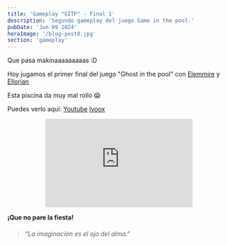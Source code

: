 ```yaml
---
title: 'Gameplay "GITP" - Final 1'
description: 'Segundo gameplay del juego Game in the pool.'
pubDate: 'Jun 09 2024'
heroImage: '/blog-post8.jpg'
section: 'gameplay'
---
```


Que pasa makinaaaaaaaaas :D

Hoy jugamos el primer final del juego "Ghost in the pool" con <a href="https://www.instagram.com/elemmire1988?utm_source=qr&igsh=MWgwcm84ZmxwaDVmYQ%3D%3D" target="_blank">Elemmire</a> y <a href="https://www.ellorian.es" target="_blank">Ellorian</a> 

Esta piscina da muy mal rollo &#128561;

Puedes verlo aquí:
<a href="https://www.youtube.com/watch?v=sxJEM7behxk" target="_blank">Youtube</a>
<a href="https://go.ivoox.com/rf/129987697" target="_blank">Ivoox</a>

<p align="center">
    <iframe width="66%" height="200vh" src="https://www.youtube.com/embed/sxJEM7behxk?si=sEo5r-mz-7jyTa_E" title="YouTube video player" frameborder="0" allow="accelerometer; autoplay; clipboard-write; encrypted-media; gyroscope; picture-in-picture; web-share" referrerpolicy="strict-origin-when-cross-origin" allowfullscreen></iframe>
</p>

**¡Que no pare la fiesta!**

> ###### "La imaginación es el ojo del alma."

